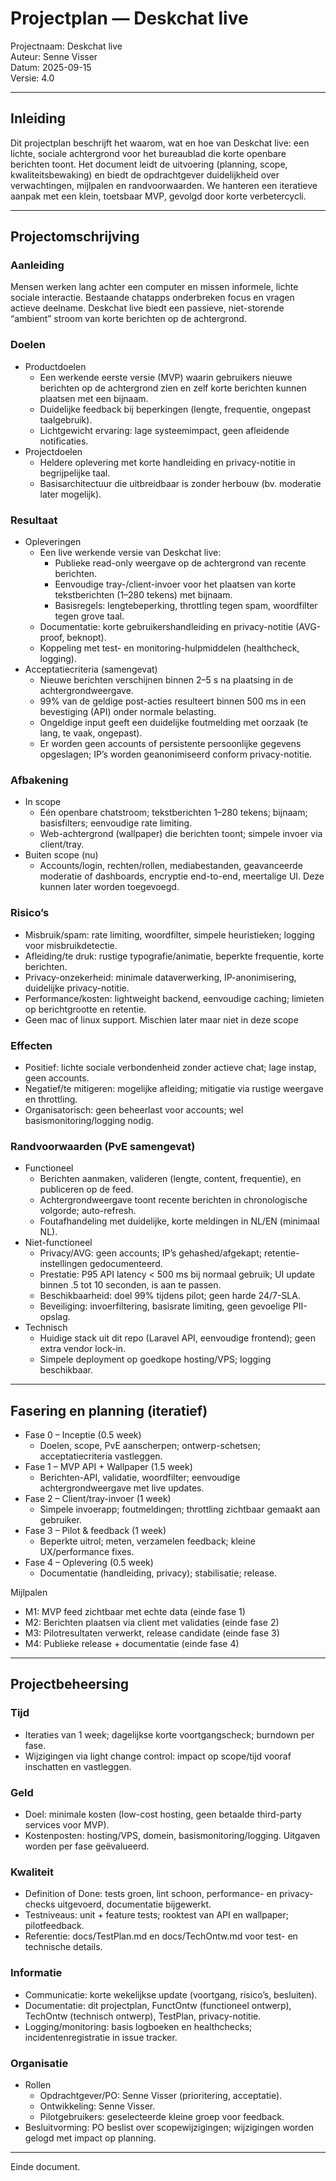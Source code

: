# Projectplan — Deskchat live

Projectnaam: Deskchat live  
Auteur: Senne Visser  
Datum: 2025-09-15  
Versie: 4.0

---

## Inleiding
Dit projectplan beschrijft het waarom, wat en hoe van Deskchat live: een lichte, sociale achtergrond voor het bureaublad die korte openbare berichten toont. Het document leidt de uitvoering (planning, scope, kwaliteitsbewaking) en biedt de opdrachtgever duidelijkheid over verwachtingen, mijlpalen en randvoorwaarden. We hanteren een iteratieve aanpak met een klein, toetsbaar MVP, gevolgd door korte verbetercycli.

---

## Projectomschrijving

### Aanleiding
Mensen werken lang achter een computer en missen informele, lichte sociale interactie. Bestaande chatapps onderbreken focus en vragen actieve deelname. Deskchat live biedt een passieve, niet-storende “ambient” stroom van korte berichten op de achtergrond.

### Doelen
- Productdoelen
  - Een werkende eerste versie (MVP) waarin gebruikers nieuwe berichten op de achtergrond zien en zelf korte berichten kunnen plaatsen met een bijnaam.
  - Duidelijke feedback bij beperkingen (lengte, frequentie, ongepast taalgebruik).
  - Lichtgewicht ervaring: lage systeemimpact, geen afleidende notificaties.
- Projectdoelen
  - Heldere oplevering met korte handleiding en privacy-notitie in begrijpelijke taal.
  - Basisarchitectuur die uitbreidbaar is zonder herbouw (bv. moderatie later mogelijk).

### Resultaat
- Opleveringen
  - Een live werkende versie van Deskchat live:
    - Publieke read-only weergave op de achtergrond van recente berichten.
    - Eenvoudige tray-/client-invoer voor het plaatsen van korte tekstberichten (1–280 tekens) met bijnaam.
    - Basisregels: lengtebeperking, throttling tegen spam, woordfilter tegen grove taal.
  - Documentatie: korte gebruikershandleiding en privacy-notitie (AVG-proof, beknopt).
  - Koppeling met test- en monitoring-hulpmiddelen (healthcheck, logging).
- Acceptatiecriteria (samengevat)
  - Nieuwe berichten verschijnen binnen 2–5 s na plaatsing in de achtergrondweergave.
  - 99% van de geldige post-acties resulteert binnen 500 ms in een bevestiging (API) onder normale belasting.
  - Ongeldige input geeft een duidelijke foutmelding met oorzaak (te lang, te vaak, ongepast).
  - Er worden geen accounts of persistente persoonlijke gegevens opgeslagen; IP’s worden geanonimiseerd conform privacy-notitie.

### Afbakening
- In scope
  - Eén openbare chatstroom; tekstberichten 1–280 tekens; bijnaam; basisfilters; eenvoudige rate limiting.
  - Web-achtergrond (wallpaper) die berichten toont; simpele invoer via client/tray.
- Buiten scope (nu)
  - Accounts/login, rechten/rollen, mediabestanden, geavanceerde moderatie of dashboards, encryptie end-to-end, meertalige UI. Deze kunnen later worden toegevoegd.

### Risico’s
- Misbruik/spam: rate limiting, woordfilter, simpele heuristieken; logging voor misbruikdetectie.
- Afleiding/te druk: rustige typografie/animatie, beperkte frequentie, korte berichten.
- Privacy-onzekerheid: minimale dataverwerking, IP-anonimisering, duidelijke privacy-notitie.
- Performance/kosten: lightweight backend, eenvoudige caching; limieten op berichtgrootte en retentie.
- Geen mac of linux support. Mischien later maar niet in deze scope

### Effecten
- Positief: lichte sociale verbondenheid zonder actieve chat; lage instap, geen accounts.
- Negatief/te mitigeren: mogelijke afleiding; mitigatie via rustige weergave en throttling.
- Organisatorisch: geen beheerlast voor accounts; wel basismonitoring/logging nodig.

### Randvoorwaarden (PvE samengevat)
- Functioneel
  - Berichten aanmaken, valideren (lengte, content, frequentie), en publiceren op de feed.
  - Achtergrondweergave toont recente berichten in chronologische volgorde; auto-refresh.
  - Foutafhandeling met duidelijke, korte meldingen in NL/EN (minimaal NL).
- Niet-functioneel
  - Privacy/AVG: geen accounts; IP’s gehashed/afgekapt; retentie-instellingen gedocumenteerd.
  - Prestatie: P95 API latency < 500 ms bij normaal gebruik; UI update binnen .5 tot 10 seconden, is aan te passen.
  - Beschikbaarheid: doel 99% tijdens pilot; geen harde 24/7-SLA.
  - Beveiliging: invoerfiltering, basisrate limiting, geen gevoelige PII-opslag.
- Technisch
  - Huidige stack uit dit repo (Laravel API, eenvoudige frontend); geen extra vendor lock-in.
  - Simpele deployment op goedkope hosting/VPS; logging beschikbaar.

---

## Fasering en planning (iteratief)
- Fase 0 – Inceptie (0.5 week)
  - Doelen, scope, PvE aanscherpen; ontwerp-schetsen; acceptatiecriteria vastleggen.
- Fase 1 – MVP API + Wallpaper (1.5 week)
  - Berichten-API, validatie, woordfilter; eenvoudige achtergrondweergave met live updates.
- Fase 2 – Client/tray-invoer (1 week)
  - Simpele invoerapp; foutmeldingen; throttling zichtbaar gemaakt aan gebruiker.
- Fase 3 – Pilot & feedback (1 week)
  - Beperkte uitrol; meten, verzamelen feedback; kleine UX/performance fixes.
- Fase 4 – Oplevering (0.5 week)
  - Documentatie (handleiding, privacy); stabilisatie; release.

Mijlpalen
- M1: MVP feed zichtbaar met echte data (einde fase 1)
- M2: Berichten plaatsen via client met validaties (einde fase 2)
- M3: Pilotresultaten verwerkt, release candidate (einde fase 3)
- M4: Publieke release + documentatie (einde fase 4)

---

## Projectbeheersing

### Tijd
- Iteraties van 1 week; dagelijkse korte voortgangscheck; burndown per fase.
- Wijzigingen via light change control: impact op scope/tijd vooraf inschatten en vastleggen.

### Geld
- Doel: minimale kosten (low-cost hosting, geen betaalde third-party services voor MVP).
- Kostenposten: hosting/VPS, domein, basismonitoring/logging. Uitgaven worden per fase geëvalueerd.

### Kwaliteit
- Definition of Done: tests groen, lint schoon, performance- en privacy-checks uitgevoerd, documentatie bijgewerkt.
- Testniveaus: unit + feature tests; rooktest van API en wallpaper; pilotfeedback.
- Referentie: docs/TestPlan.md en docs/TechOntw.md voor test- en technische details.

### Informatie
- Communicatie: korte wekelijkse update (voortgang, risico’s, besluiten).
- Documentatie: dit projectplan, FunctOntw (functioneel ontwerp), TechOntw (technisch ontwerp), TestPlan, privacy-notitie.
- Logging/monitoring: basis logboeken en healthchecks; incidentenregistratie in issue tracker.

### Organisatie
- Rollen
  - Opdrachtgever/PO: Senne Visser (prioritering, acceptatie).
  - Ontwikkeling: Senne Visser.
  - Pilotgebruikers: geselecteerde kleine groep voor feedback.
- Besluitvorming: PO beslist over scopewijzigingen; wijzigingen worden gelogd met impact op planning.

---

Einde document.
